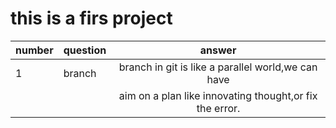 # this is a firs project

|number|question | answer                                                               |
| :--- | :-------| :------------------------------------------------------------------: |
|1     |branch   | branch in git is like a parallel world,we can have                   |
|      |         |  aim on a plan like innovating thought,or fix the error.             |   